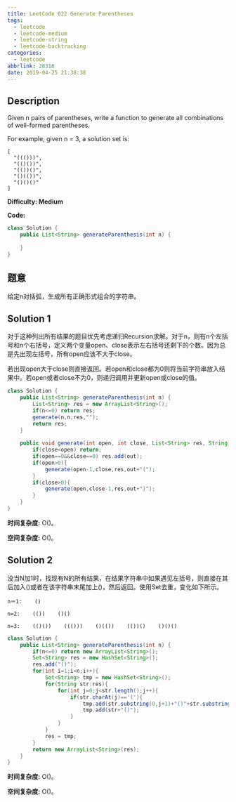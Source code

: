 ```yaml
---
title: LeetCode 022 Generate Parentheses
tags:
  - leetcode
  - leetcode-medium
  - leetcode-string
  - leetcode-backtracking
categories:
  - leetcode
abbrlink: 28316
date: 2019-04-25 21:38:38
---
```


## Description

Given n pairs of parentheses, write a function to generate all combinations of well-formed parentheses.

For example, given n = 3, a solution set is:

```
[
  "((()))",
  "(()())",
  "(())()",
  "()(())",
  "()()()"
]
```

**Difficulty: Medium**

**Code:**

```java
class Solution {
    public List<String> generateParenthesis(int n) {
        
    }
}
```

<!-- more -->

## 题意

给定n对括弧，生成所有正确形式组合的字符串。

## Solution 1

对于这种列出所有结果的题目优先考虑递归Recursion求解。对于n，则有n个左括号和n个右括号，定义两个变量open、close表示左右括号还剩下的个数。因为总是先出现左括号，所有open应该不大于close。

若出现open大于close则直接返回。若open和close都为0则将当前字符串放入结果中。若open或者close不为0，则递归调用并更新open或close的值。

```java
class Solution {
    public List<String> generateParenthesis(int n) {
        List<String> res = new ArrayList<String>();
        if(n<=0) return res;
        generate(n,n,res,"");
        return res;
    }
    
    public void generate(int open, int close, List<String> res, String out){
        if(close<open) return;
        if(open==0&&close==0) res.add(out);
        if(open>0){
            generate(open-1,close,res,out+"(");
        }
        if(close>0){
            generate(open,close-1,res,out+")");
        }
    }
}
```

**时间复杂度:** O()。

**空间复杂度:** O()。

## Solution 2

没当N加1时，找现有N的所有结果，在结果字符串中如果遇见左括号，则直接在其后加入()或者在该字符串末尾加上()，然后返回。使用Set去重，变化如下所示。

```
n＝1:    ()

n=2:    (())    ()()

n=3:    (()())    ((()))    ()(())    (())()    ()()()   
```

```java
class Solution {
    public List<String> generateParenthesis(int n) {
        if(n<=0) return new ArrayList<String>();
        Set<String> res = new HashSet<String>();
        res.add("()");
        for(int i=1;i<n;i++){
            Set<String> tmp = new HashSet<String>();
            for(String str:res){
                for(int j=0;j<str.length();j++){
                    if(str.charAt(j)=='('){
                        tmp.add(str.substring(0,j+1)+"()"+str.substring(j+1));
                        tmp.add(str+"()");
                    }
                }
            }
            res = tmp;
        }
        return new ArrayList<String>(res);
    }
}
```

**时间复杂度:** O()。

**空间复杂度:** O()。

